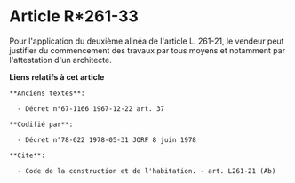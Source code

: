 # Article R*261-33

Pour l'application du deuxième alinéa de l'article L. 261-21, le vendeur peut justifier du commencement des travaux par tous
moyens et notamment par l'attestation d'un architecte.

**Liens relatifs à cet article**

	**Anciens textes**:

	  - Décret n°67-1166 1967-12-22 art. 37

	**Codifié par**:

	  - Décret n°78-622 1978-05-31 JORF 8 juin 1978

	**Cite**:

	  - Code de la construction et de l'habitation. - art. L261-21 (Ab)
